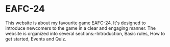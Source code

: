 # EAFC-24
This website is about my favourite game EAFC-24. It's designed to introduce newcomers to the game in a clear and engaging manner. The website is organized into several sections:-Introduction, Basic rules, How to get started, Events and Quiz.
